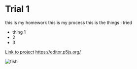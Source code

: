 # Trial 1

this is my homework
this is my process
this is the things i tried
* thing 1
* 2
* 3

[Link to project](https://editor.p5js.org/)
https://editor.p5js.org/

![fish](https://github.com/MathuraMG/IntroductionToInteractiveMedia/blob/master/Homework/Week1/fish.png)
